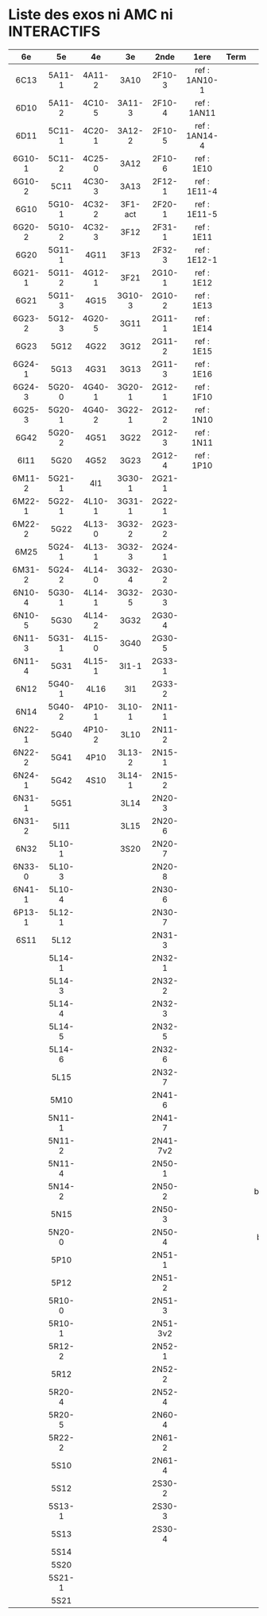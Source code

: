 # Liste des exos ni AMC ni INTERACTIFS

|6e|5e|4e|3e|2nde|1ere|Term|Reste|
|:-:|:-:|:-:|:-:|:-:|:-:|:-:|:-:|
|6C13|5A11-1|4A11-2|3A10|2F10-3|ref : 1AN10-1||MG32_3F13|
|6D10|5A11-2|4C10-5|3A11-3|2F10-4|ref : 1AN11||CM020|
|6D11|5C11-1|4C20-1|3A12-2|2F10-5|ref : 1AN14-4||CM021|
|6G10-1|5C11-2|4C25-0|3A12|2F10-6|ref : 1E10||ExC100|
|6G10-2|5C11|4C30-3|3A13|2F12-1|ref : 1E11-4||HPC100|
|6G10|5G10-1|4C32-2|3F1-act|2F20-1|ref : 1E11-5||PEA11-1|
|6G20-2|5G10-2|4C32-3|3F12|2F31-1|ref : 1E11||PEA11|
|6G20|5G11-1|4G11|3F13|2F32-3|ref : 1E12-1||PEA12|
|6G21-1|5G11-2|4G12-1|3F21|2G10-1|ref : 1E12||PEA13|
|6G21|5G11-3|4G15|3G10-3|2G10-2|ref : 1E13||PEG20|
|6G23-2|5G12-3|4G20-5|3G11|2G11-1|ref : 1E14||PEG21|
|6G23|5G12|4G22|3G12|2G11-2|ref : 1E15||PEG22|
|6G24-1|5G13|4G31|3G13|2G11-3|ref : 1E16||PEG23|
|6G24-3|5G20-0|4G40-1|3G20-1|2G12-1|ref : 1F10||PEG24|
|6G25-3|5G20-1|4G40-2|3G22-1|2G12-2|ref : 1N10||P003|
|6G42|5G20-2|4G51|3G22|2G12-3|ref : 1N11||P004|
|6I11|5G20|4G52|3G23|2G12-4|ref : 1P10||P005|
|6M11-2|5G21-1|4I1|3G30-1|2G21-1|||P006|
|6M22-1|5G22-1|4L10-1|3G31-1|2G22-1|||P007|
|6M22-2|5G22|4L13-0|3G32-2|2G23-2|||P008|
|6M25|5G24-1|4L13-1|3G32-3|2G24-1|||P009|
|6M31-2|5G24-2|4L14-0|3G32-4|2G30-2|||P010|
|6N10-4|5G30-1|4L14-1|3G32-5|2G30-3|||P011|
|6N10-5|5G30|4L14-2|3G32|2G30-4|||P012|
|6N11-3|5G31-1|4L15-0|3G40|2G30-5|||P013|
|6N11-4|5G31|4L15-1|3I1-1|2G33-1|||P014|
|6N12|5G40-1|4L16|3I1|2G33-2|||beta2F31|
|6N14|5G40-2|4P10-1|3L10-1|2N11-1|||beta3F23|
|6N22-1|5G40|4P10-2|3L10|2N11-2|||beta3G15|
|6N22-2|5G41|4P10|3L13-2|2N15-1|||beta3G41|
|6N24-1|5G42|4S10|3L14-1|2N15-2|||beta3S20-1|
|6N31-1|5G51||3L14|2N20-3|||beta3s21|
|6N31-2|5I11||3L15|2N20-6|||beta4C31|
|6N32|5L10-1||3S20|2N20-7|||beta4G20-3|
|6N33-0|5L10-3|||2N20-8|||beta4G20-4|
|6N41-1|5L10-4|||2N30-6|||beta5G30-2|
|6P13-1|5L12-1|||2N30-7|||beta6C33-1|
|6S11|5L12|||2N31-3|||beta6test2|
||5L14-1|||2N32-1|||beta6test2021|
||5L14-3|||2N32-2|||betaAsymptotesObliques|
||5L14-4|||2N32-3|||betaEqCarreDansC|
||5L14-5|||2N32-5|||betaEqValAbs|
||5L14-6|||2N32-6|||betaEquations|
||5L15|||2N32-7|||betaEquationsLog|
||5M10|||2N41-6|||betaExo3d|
||5N11-1|||2N41-7|||betaExoSimpleMatthieu|
||5N11-2|||2N41-7v2|||betaModele10_simple_question-reponse|
||5N11-4|||2N50-1|||betaModele11_parametrable|
||5N14-2|||2N50-2|||betaModele20_plusieurs_types_de_questions|
||5N15|||2N50-3|||betaModele21_parametrables|
||5N20-0|||2N50-4|||betaModele30_constructions_géométriques|
||5P10|||2N51-1|||betaModele31_parametrables|
||5P12|||2N51-2|||betaModele40_tableau_proportionnalite|
||5R10-0|||2N51-3|||betaModele41_tableau_signes_variations|
||5R10-1|||2N51-3v2|||betaProbaAouB|
||5R12-2|||2N52-1|||betaProbabilites|
||5R12|||2N52-2|||betaProbabilitesJC|
||5R20-4|||2N52-4|||betaPuissances|
||5R20-5|||2N60-4|||betaSpline|
||5R22-2|||2N61-2|||betaSys2x2CombLin|
||5S10|||2N61-4|||betaTracerParabole|
||5S12|||2S30-2|||betarotation3d|
||5S13-1|||2S30-3|||moule_a_exo_mathalea|
||5S13|||2S30-4|||moule_a_exo_mathalea2d|
||5S14||||||c3C10-2|
||5S20||||||c3I11|
||5S21-1||||||c3N10|
||5S21||||||c3N23|
